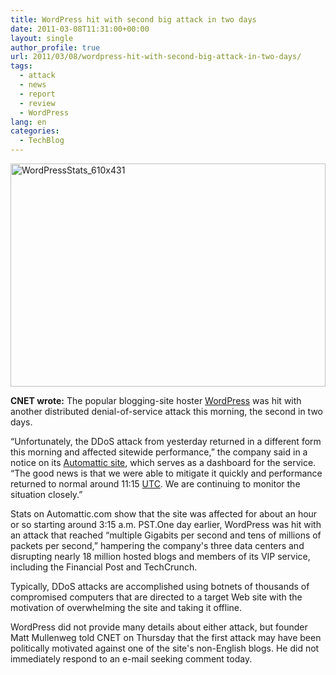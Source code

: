 ```yaml
---
title: WordPress hit with second big attack in two days
date: 2011-03-08T11:31:00+00:00
layout: single
author_profile: true
url: 2011/03/08/wordpress-hit-with-second-big-attack-in-two-days/
tags:
  - attack
  - news
  - report
  - review
  - WordPress
lang: en
categories: 
  - TechBlog
---
```

[<img title="WordPressStats_610x431" border="0" alt="WordPressStats_610x431" src="http://lh3.ggpht.com/_vaUVXcmC3OI/TXYMhnFqC_I/AAAAAAAADm4/fDMyycapOVM/WordPressStats_610x431_thumb%5B1%5D.png?imgmax=800" width="504" height="357" />](http://lh5.ggpht.com/_vaUVXcmC3OI/TXYMehLgrLI/AAAAAAAADm0/NIGbUdDoRYU/s1600-h/WordPressStats_610x431%5B3%5D.png)

**CNET wrote:** The popular blogging-site hoster [WordPress](http://status.automattic.com/) was hit with another distributed denial-of-service attack this morning, the second in two days.

“Unfortunately, the DDoS attack from yesterday returned in a different form this morning and affected sitewide performance,” the company said in a notice on its [Automattic site](http://status.automattic.com/), which serves as a dashboard for the service. “The good news is that we were able to mitigate it quickly and performance returned to normal around 11:15 [UTC](http://en.wikipedia.org/wiki/Coordinated_Universal_Time). We are continuing to monitor the situation closely.”

Stats on Automattic.com show that the site was affected for about an hour or so starting around 3:15 a.m. PST.One day earlier, WordPress was hit with an attack that reached “multiple Gigabits per second and tens of millions of packets per second,” hampering the company's three data centers and disrupting nearly 18 million hosted blogs and members of its VIP service, including the Financial Post and TechCrunch.

Typically, DDoS attacks are accomplished using botnets of thousands of compromised computers that are directed to a target Web site with the motivation of overwhelming the site and taking it offline.

WordPress did not provide many details about either attack, but founder Matt Mullenweg told CNET on Thursday that the first attack may have been politically motivated against one of the site's non-English blogs. He did not immediately respond to an e-mail seeking comment today.